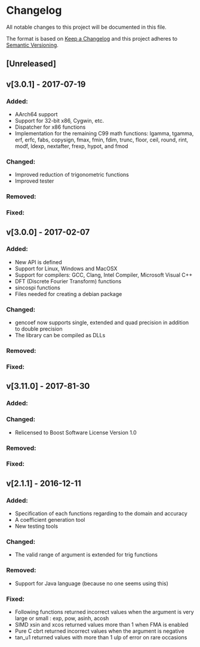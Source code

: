 # Changelog
All notable changes to this project will be documented in this file.

The format is based on [Keep a Changelog](http://keepachangelog.com/en/1.0.0/)
and this project adheres to [Semantic Versioning](http://semver.org/spec/v2.0.0.html).

## [Unreleased]

## v[3.0.1] - 2017-07-19
### Added:
- AArch64 support
- Support for 32-bit x86, Cygwin, etc.
- Dispatcher for x86 functions
- Implementation for the remaining C99 math functions: lgamma, tgamma, erf, erfc, fabs, copysign, fmax, fmin, fdim, trunc, floor, ceil, round, rint, modf, ldexp, nextafter, frexp, hypot, and fmod
### Changed:
- Improved reduction of trigonometric functions
- Improved tester
### Removed:
### Fixed:

## v[3.0.0] - 2017-02-07
### Added:
- New API is defined
- Support for Linux, Windows and MacOSX
- Support for compilers: GCC, Clang, Intel Compiler, Microsoft Visual C++
- DFT (Discrete Fourier Transform) functions
- sincospi functions
- Files needed for creating a debian package
### Changed:
- gencoef now supports single, extended and quad precision in addition to double precision
- The library can be compiled as DLLs
### Removed:
### Fixed:

## v[3.11.0] - 2017-81-30
### Added:
### Changed:
- Relicensed to Boost Software License Version 1.0
### Removed:
### Fixed:

## v[2.1.1] - 2016-12-11
### Added:
- Specification of each functions regarding to the domain and accuracy
- A coefficient generation tool
- New testing tools
### Changed:
- The valid range of argument is extended for trig functions
### Removed:
- Support for Java language (because no one seems using this)
### Fixed:
- Following functions returned incorrect values when the argument is very large or small : exp, pow, asinh, acosh
- SIMD xsin and xcos returned values more than 1 when FMA is enabled
- Pure C cbrt returned incorrect values when the argument is negative
- tan_u1 returned values with more than 1 ulp of error on rare occasions
